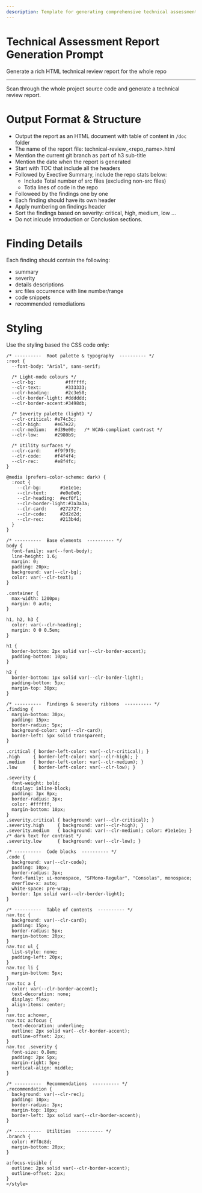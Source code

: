 ```yaml
---
description: Template for generating comprehensive technical assessment reports with severity-based findings.
---
```


# Technical Assessment Report Generation Prompt
Generate a rich HTML technical review report for the whole repo

---
Scan through the whole project source code and generate a technical review report.

# Output Format & Structure
- Output the report as an HTML document with table of content in `/doc` folder
- The name of the report file: technical-review_<repo_name>.html
- Mention the current git branch as part of h3 sub-title
- Mention the date when the report is generated
- Start with TOC that include all the headers
- Followed by Exective Summary, include the repo stats below:
  - Include Total number of src files (excluding non-src files)
  - Totla lines of code in the repo
- Followeed by the findings one by one
- Each finding should have its own header
- Apply numbering on findings header
- Sort the findings based on severity: critical, high, medium, low ...
- Do not inlcude Introduction or Conclusion sections.

# Finding Details
Each finding should contain the following:
- summary
- severity
- details descriptions
- src files occurrence with line number/range
- code snippets
- recommended remediations

# Styling
Use the styling based the CSS code only:
```<style>
/* ----------  Root palette & typography  ---------- */
:root {
  --font-body: "Arial", sans-serif;

  /* Light‑mode colours */
  --clr-bg:           #ffffff;
  --clr-text:         #333333;
  --clr-heading:      #2c3e50;
  --clr-border-light: #dddddd;
  --clr-border-accent:#3498db;

  /* Severity palette (light) */
  --clr-critical: #e74c3c;
  --clr-high:     #e67e22;
  --clr-medium:   #d39e00;   /* WCAG‑compliant contrast */
  --clr-low:      #2980b9;

  /* Utility surfaces */
  --clr-card:     #f9f9f9;
  --clr-code:     #f4f4f4;
  --clr-rec:      #e8f4fc;
}

@media (prefers-color-scheme: dark) {
  :root {
    --clr-bg:       #1e1e1e;
    --clr-text:     #e0e0e0;
    --clr-heading:  #ecf0f1;
    --clr-border-light:#3a3a3a;
    --clr-card:     #272727;
    --clr-code:     #2d2d2d;
    --clr-rec:      #213b4d;
  }
}

/* ----------  Base elements  ---------- */
body {
  font-family: var(--font-body);
  line-height: 1.6;
  margin: 0;
  padding: 20px;
  background: var(--clr-bg);
  color: var(--clr-text);
}

.container {
  max-width: 1200px;
  margin: 0 auto;
}

h1, h2, h3 {
  color: var(--clr-heading);
  margin: 0 0 0.5em;
}

h1 {
  border-bottom: 2px solid var(--clr-border-accent);
  padding-bottom: 10px;
}

h2 {
  border-bottom: 1px solid var(--clr-border-light);
  padding-bottom: 5px;
  margin-top: 30px;
}

/* ----------  Findings & severity ribbons  ---------- */
.finding {
  margin-bottom: 30px;
  padding: 15px;
  border-radius: 5px;
  background-color: var(--clr-card);
  border-left: 5px solid transparent;
}

.critical { border-left-color: var(--clr-critical); }
.high     { border-left-color: var(--clr-high); }
.medium   { border-left-color: var(--clr-medium); }
.low      { border-left-color: var(--clr-low); }

.severity {
  font-weight: bold;
  display: inline-block;
  padding: 3px 8px;
  border-radius: 3px;
  color: #ffffff;
  margin-bottom: 10px;
}
.severity.critical { background: var(--clr-critical); }
.severity.high     { background: var(--clr-high); }
.severity.medium   { background: var(--clr-medium); color: #1e1e1e; } /* dark text for contrast */
.severity.low      { background: var(--clr-low); }

/* ----------  Code blocks  ---------- */
.code {
  background: var(--clr-code);
  padding: 10px;
  border-radius: 3px;
  font-family: ui-monospace, "SFMono-Regular", "Consolas", monospace;
  overflow-x: auto;
  white-space: pre-wrap;
  border: 1px solid var(--clr-border-light);
}

/* ----------  Table of contents  ---------- */
nav.toc {
  background: var(--clr-card);
  padding: 15px;
  border-radius: 5px;
  margin-bottom: 20px;
}
nav.toc ul {
  list-style: none;
  padding-left: 20px;
}
nav.toc li {
  margin-bottom: 5px;
}
nav.toc a {
  color: var(--clr-border-accent);
  text-decoration: none;
  display: flex;
  align-items: center;
}
nav.toc a:hover,
nav.toc a:focus {
  text-decoration: underline;
  outline: 2px solid var(--clr-border-accent);
  outline-offset: 2px;
}
nav.toc .severity {
  font-size: 0.8em;
  padding: 2px 5px;
  margin-right: 5px;
  vertical-align: middle;
}

/* ----------  Recommendations  ---------- */
.recommendation {
  background: var(--clr-rec);
  padding: 10px;
  border-radius: 3px;
  margin-top: 10px;
  border-left: 3px solid var(--clr-border-accent);
}

/* ----------  Utilities  ---------- */
.branch {
  color: #7f8c8d;
  margin-bottom: 20px;
}

a:focus-visible {
  outline: 2px solid var(--clr-border-accent);
  outline-offset: 2px;
}
</style>
```
